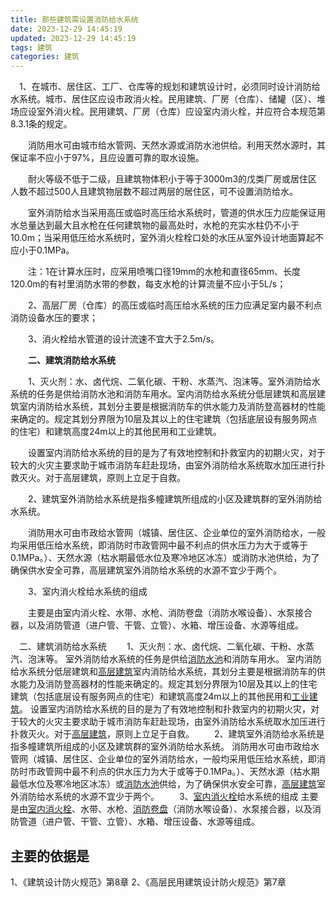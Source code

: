 ```yaml
---
title: 那些建筑需设置消防给水系统
date: 2023-12-29 14:45:19
updated: 2023-12-29 14:45:19
tags: 建筑
categories: 建筑
---
```


 1、在城市、居住区、工厂、仓库等的规划和建筑设计时，必须同时设计消防给水系统。城市、居住区应设市政消火栓。民用建筑、厂房（仓库）、储罐（区）、堆场应设室外消火栓。民用建筑、厂房（仓库）应设室内消火栓，并应符合本规范第8.3.1条的规定。

  消防用水可由城市给水管网、天然水源或消防水池供给。利用天然水源时，其保证率不应小于97%，且应设置可靠的取水设施。

  耐火等级不低于二级，且建筑物体积小于等于3000m3的戊类厂房或居住区人数不超过500人且建筑物层数不超过两层的居住区，可不设置消防给水。

  室外消防给水当采用高压或临时高压给水系统时，管道的供水压力应能保证用水总量达到最大且水枪在任何建筑物的最高处时，水枪的充实水柱仍不小于10.0m；当采用低压给水系统时，室外消火栓栓口处的水压从室外设计地面算起不应小于0.1MPa。

  注：1在计算水压时，应采用喷嘴口径19mm的水枪和直径65mm、长度120.0m的有衬里消防水带的参数，每支水枪的计算流量不应小于5L/s；

  2、高层厂房（仓库）的高压或临时高压给水系统的压力应满足室内最不利点消防设备水压的要求；

  3、消火栓给水管道的设计流速不宜大于2.5m/s。

  **二、建筑消防给水系统**

  1、灭火剂：水、卤代烷、二氧化碳、干粉、水蒸汽、泡沫等。室外消防给水系统的任务是供给消防水池和消防车用水。室内消防给水系统分低层建筑和高层建筑室内消防给水系统，其划分主要是根据消防车的供水能力及消防登高器材的性能来确定的。规定其划分界限为10层及其以上的住宅建筑（包括底层设有服务网点的住宅）和建筑高度24m以上的其他民用和工业建筑。

  设置室内消防给水系统的目的是为了有效地控制和扑救室内的初期火灾，对于较大的火灾主要求助于城市消防车赶赴现场，由室外消防给水系统取水加压进行扑救灭火。对于高层建筑，原则上立足于自救。

  2、建筑室外消防给水系统是指多幢建筑所组成的小区及建筑群的室外消防给水系统。

  消防用水可由市政给水管网（城镇、居住区、企业单位的室外消防给水，一般均采用低压给水系统，即消防时市政管网中最不利点的供水压力为大于或等于0.1MPa。）、天然水源（枯水期最低水位及寒冷地区冰冻）或消防水池供给，为了确保供水安全可靠，高层建筑室外消防给水系统的水源不宜少于两个。

  3、室内消火栓给水系统的组成

  主要是由室内消火栓、水带、水枪、消防卷盘（消防水喉设备）、水泵接合器，以及消防管道（进户管、干管、立管）、水箱、增压设备、水源等组成。





　二、建筑消防给水系统
　　1、灭火剂：水、卤代烷、二氧化碳、干粉、水蒸汽、泡沫等。 室外消防给水系统的任务是供给[消防水池](https://www.baidu.com/s?wd=消防水池&tn=SE_PcZhidaonwhc_ngpagmjz&rsv_dl=gh_pc_zhidao)和消防车用水。 室内消防给水系统分低层建筑和[高层建筑](https://www.baidu.com/s?wd=高层建筑&tn=SE_PcZhidaonwhc_ngpagmjz&rsv_dl=gh_pc_zhidao)室内消防给水系统，其划分主要是根据消防车的供水能力及消防登高器材的性能来确定的。规定其划分界限为10层及其以上的住宅建筑（包括底层设有服务网点的住宅）和建筑高度24m以上的其他民用和[工业建筑](https://www.baidu.com/s?wd=工业建筑&tn=SE_PcZhidaonwhc_ngpagmjz&rsv_dl=gh_pc_zhidao)。
设置室内消防给水系统的目的是为了有效地控制和扑救室内的初期火灾，对于较大的火灾主要求助于城市消防车赶赴现场，由室外消防给水系统取水加压进行扑救灭火。对于[高层建筑](https://www.baidu.com/s?wd=高层建筑&tn=SE_PcZhidaonwhc_ngpagmjz&rsv_dl=gh_pc_zhidao)，原则上立足于自救。
　　2、建筑室外消防给水系统是指多幢建筑所组成的小区及建筑群的室外消防给水系统。
消防用水可由市政给水管网（城镇、居住区、企业单位的室外消防给水，一般均采用低压给水系统，即消防时市政管网中最不利点的供水压力为大于或等于0.1MPa。）、天然水源（枯水期最低水位及寒冷地区冰冻）或[消防水池](https://www.baidu.com/s?wd=消防水池&tn=SE_PcZhidaonwhc_ngpagmjz&rsv_dl=gh_pc_zhidao)供给，为了确保供水安全可靠，[高层建筑](https://www.baidu.com/s?wd=高层建筑&tn=SE_PcZhidaonwhc_ngpagmjz&rsv_dl=gh_pc_zhidao)室外消防给水系统的水源不宜少于两个。
　　3、[室内消火栓](https://www.baidu.com/s?wd=室内消火栓&tn=SE_PcZhidaonwhc_ngpagmjz&rsv_dl=gh_pc_zhidao)给水系统的组成
主要是由[室内消火栓](https://www.baidu.com/s?wd=室内消火栓&tn=SE_PcZhidaonwhc_ngpagmjz&rsv_dl=gh_pc_zhidao)、水带、水枪、[消防卷盘](https://www.baidu.com/s?wd=消防卷盘&tn=SE_PcZhidaonwhc_ngpagmjz&rsv_dl=gh_pc_zhidao)（消防水喉设备）、水泵接合器，以及消防管道（进户管、干管、立管）、水箱、增压设备、水源等组成。

## 主要的依据是

1、《建筑设计防火规范》第8章
2、《高层民用建筑设计防火规范》第7章